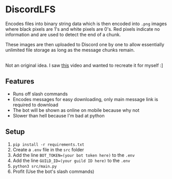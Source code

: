 # DiscordLFS

Encodes files into binary string data which is then encoded into `.png` images where black pixels are 1's and white pixels are 0's.
Red pixels indicate no information and are used to detect the end of a chunk.

These images are then uploaded to Discord one by one to allow essentially unlimited file storage as long as the message chunks remain.

\
Not an original idea. I saw [this](https://www.youtube.com/watch?v=eOuephDbkJQ) video and wanted to recreate it for myself :]

## Features

- Runs off slash commands
- Encodes messages for easy downloading, only main message link is required to download
- The bot will be shown as online on mobile because why not
- Slower than hell because I'm bad at python

## Setup

1. `pip install -r requirements.txt`
2. Create a `.env` file in the `src` folder
3. Add the line `BOT_TOKEN=(your bot token here)` to the `.env`
4. Add the line `GUILD_ID=(your guild ID here)` to the `.env`
5. `python3 src/main.py`
6. Profit (Use the bot's slash commands)
